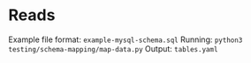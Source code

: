 # Reads

Example file format: `example-mysql-schema.sql`
Running: `python3 testing/schema-mapping/map-data.py`
Output: `tables.yaml`

